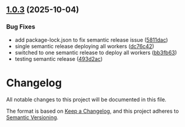 ## [1.0.3](https://github.com/adobe/helix-snapshot-scheduler/compare/v1.0.2...v1.0.3) (2025-10-04)


### Bug Fixes

* add package-lock.json to fix semantic release issue ([5811dac](https://github.com/adobe/helix-snapshot-scheduler/commit/5811dacaedc292d92a296eb8d926d8d3dd2fdc1a))
* single semantic release deploying all workers ([dc76c42](https://github.com/adobe/helix-snapshot-scheduler/commit/dc76c423a365bf161f94841566873d67933626e7))
* switched to one semantic release to deploy all workers ([bb3fb63](https://github.com/adobe/helix-snapshot-scheduler/commit/bb3fb63f5a3df5cb9e6f847bb02d13720dd146cc))
* testing semantic release ([493d2ac](https://github.com/adobe/helix-snapshot-scheduler/commit/493d2acfcc322f0e1a5f11899875283b0a247043))

# Changelog

All notable changes to this project will be documented in this file.

The format is based on [Keep a Changelog](https://keepachangelog.com/en/1.0.0/),
and this project adheres to [Semantic Versioning](https://semver.org/spec/v2.0.0.html).
